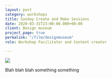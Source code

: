 ```yaml
---
layout: post
category: workshops
title: Sunday Create and Make Sessions
date: 2020-03-31T23:00:00.000+00:00
client: Design museum
project_page: true
permalink: "/film/designmuseum"
role: Workshop Facilitator and Content creator

---
```

![](/uploads/MVIMG_20200328_114349.jpg)

Blah blah blah something something